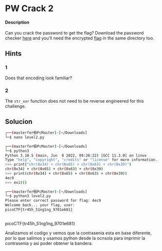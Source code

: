 # PW Crack 2

#### Description
Can you crack the password to get the flag? Download the password checker [here](https://artifacts.picoctf.net/c/17/level2.py) and you'll need the encrypted [flag](https://artifacts.picoctf.net/c/17/level2.flag.txt.enc) in the same directory too.


## Hints
### 1
Does that encoding look familiar?

### 2
The `str_xor` function does not need to be reverse engineered for this challenge.

## Solucion
```bash
┌──(masterfer㉿PcMaster)-[~/Downloads]
└─$ nano level2.py   
                                                                                   
┌──(masterfer㉿PcMaster)-[~/Downloads]
└─$ python3          
Python 3.10.5 (main, Jun  8 2022, 09:26:22) [GCC 11.3.0] on linux
Type "help", "copyright", "credits" or "license" for more information.
>>> print("chr(0x34) + chr(0x65) + chr(0x63) + chr(0x39)")
chr(0x34) + chr(0x65) + chr(0x63) + chr(0x39)
>>> print(chr(0x34) + chr(0x65) + chr(0x63) + chr(0x39))
4ec9
>>> exit()
                                                                                   
┌──(masterfer㉿PcMaster)-[~/Downloads]
└─$ python3 level2.py 
Please enter correct password for flag: 4ec9
Welcome back... your flag, user:
picoCTF{tr45h_51ng1ng_9701e681}
                                 
```

picoCTF{tr45h_51ng1ng_9701e681}

Analizamos el codigo y vemos que la contrasenia esta en base diferente, por lo que salimos y usamos python desde la ocnsola para imprimir la contrasenia y asi poder obtener la bandera.
